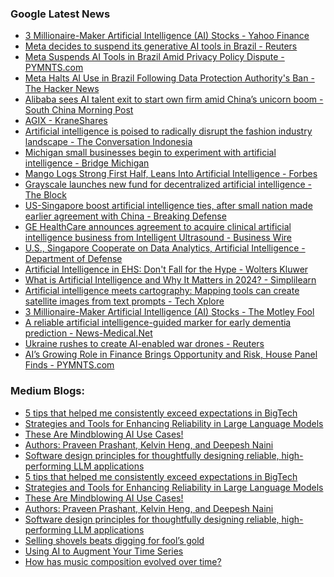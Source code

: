 ### Google Latest News
<!-- GOOGLE-NEWS-CONTENT:START -->

- [3 Millionaire-Maker Artificial Intelligence (AI) Stocks - Yahoo Finance](https://news.google.com/rss/articles/CBMiWWh0dHBzOi8vZmluYW5jZS55YWhvby5jb20vbmV3cy8zLW1pbGxpb25haXJlLW1ha2VyLWFydGlmaWNpYWwtaW50ZWxsaWdlbmNlLTEwMTAwMDU1OC5odG1s0gEA?oc=5)
- [Meta decides to suspend its generative AI tools in Brazil - Reuters](https://news.google.com/rss/articles/CBMiemh0dHBzOi8vd3d3LnJldXRlcnMuY29tL3RlY2hub2xvZ3kvYXJ0aWZpY2lhbC1pbnRlbGxpZ2VuY2UvbWV0YS1kZWNpZGVzLXN1c3BlbmQtaXRzLWdlbmVyYXRpdmUtYWktdG9vbHMtYnJhemlsLTIwMjQtMDctMTcv0gEA?oc=5)
- [Meta Suspends AI Tools in Brazil Amid Privacy Policy Dispute - PYMNTS.com](https://news.google.com/rss/articles/CBMic2h0dHBzOi8vd3d3LnB5bW50cy5jb20vYXJ0aWZpY2lhbC1pbnRlbGxpZ2VuY2UtMi8yMDI0L21ldGEtc3VzcGVuZHMtYWktdG9vbHMtaW4tYnJhemlsLWFtaWQtcHJpdmFjeS1wb2xpY3ktZGlzcHV0ZS_SAQA?oc=5)
- [Meta Halts AI Use in Brazil Following Data Protection Authority's Ban - The Hacker News](https://news.google.com/rss/articles/CBMiTGh0dHBzOi8vdGhlaGFja2VybmV3cy5jb20vMjAyNC8wNy9tZXRhLWhhbHRzLWFpLXVzZS1pbi1icmF6aWwtZm9sbG93aW5nLmh0bWzSAQA?oc=5)
- [Alibaba sees AI talent exit to start own firm amid China’s unicorn boom - South China Morning Post](https://news.google.com/rss/articles/CBMif2h0dHBzOi8vd3d3LnNjbXAuY29tL3RlY2gvdGVjaC10cmVuZHMvYXJ0aWNsZS8zMjcxMDAwL2FsaWJhYmEtc2Vlcy1haS10YWxlbnQtZGVwYXJ0LXN0YXJ0LW93bi1idXNpbmVzcy1hbWlkLWNoaW5hcy11bmljb3JuLWJvb23SAX9odHRwczovL2FtcC5zY21wLmNvbS90ZWNoL3RlY2gtdHJlbmRzL2FydGljbGUvMzI3MTAwMC9hbGliYWJhLXNlZXMtYWktdGFsZW50LWRlcGFydC1zdGFydC1vd24tYnVzaW5lc3MtYW1pZC1jaGluYXMtdW5pY29ybi1ib29t?oc=5)
- [AGIX - KraneShares](https://news.google.com/rss/articles/CBMiHWh0dHBzOi8va3JhbmVzaGFyZXMuY29tL2FnaXgv0gEA?oc=5)
- [Artificial intelligence is poised to radically disrupt the fashion industry landscape - The Conversation Indonesia](https://news.google.com/rss/articles/CBMieGh0dHBzOi8vdGhlY29udmVyc2F0aW9uLmNvbS9hcnRpZmljaWFsLWludGVsbGlnZW5jZS1pcy1wb2lzZWQtdG8tcmFkaWNhbGx5LWRpc3J1cHQtdGhlLWZhc2hpb24taW5kdXN0cnktbGFuZHNjYXBlLTIyNjIxMdIBAA?oc=5)
- [Michigan small businesses begin to experiment with artificial intelligence - Bridge Michigan](https://news.google.com/rss/articles/CBMiamh0dHBzOi8vd3d3LmJyaWRnZW1pLmNvbS9idXNpbmVzcy13YXRjaC9taWNoaWdhbi1zbWFsbC1idXNpbmVzc2VzLWJlZ2luLWV4cGVyaW1lbnQtYXJ0aWZpY2lhbC1pbnRlbGxpZ2VuY2XSAW5odHRwczovL3d3dy5icmlkZ2VtaS5jb20vYnVzaW5lc3Mtd2F0Y2gvbWljaGlnYW4tc21hbGwtYnVzaW5lc3Nlcy1iZWdpbi1leHBlcmltZW50LWFydGlmaWNpYWwtaW50ZWxsaWdlbmNlP2FtcA?oc=5)
- [Mango Logs Strong First Half, Leans Into Artificial Intelligence - Forbes](https://news.google.com/rss/articles/CBMidmh0dHBzOi8vd3d3LmZvcmJlcy5jb20vc2l0ZXMvc2hhcm9uZWRlbHNvbi8yMDI0LzA3LzE1L21hbmdvLWxvZ3Mtc3Ryb25nLWZpcnN0LWhhbGYtbGVhbnMtaW50by1hcnRpZmljaWFsLWludGVsbGlnZW5jZS_SAQA?oc=5)
- [Grayscale launches new fund for decentralized artificial intelligence - The Block](https://news.google.com/rss/articles/CBMiaWh0dHBzOi8vd3d3LnRoZWJsb2NrLmNvL3Bvc3QvMzA1ODQ0L2dyYXlzY2FsZS1sYXVuY2hlcy1uZXctZnVuZC1mb3ItZGVjZW50cmFsaXplZC1hcnRpZmljaWFsLWludGVsbGlnZW5jZdIBbWh0dHBzOi8vd3d3LnRoZWJsb2NrLmNvL2FtcC9wb3N0LzMwNTg0NC9ncmF5c2NhbGUtbGF1bmNoZXMtbmV3LWZ1bmQtZm9yLWRlY2VudHJhbGl6ZWQtYXJ0aWZpY2lhbC1pbnRlbGxpZ2VuY2U?oc=5)
- [US-Singapore boost artificial intelligence ties, after small nation made earlier agreement with China - Breaking Defense](https://news.google.com/rss/articles/CBMiiAFodHRwOi8vYnJlYWtpbmdkZWZlbnNlLmNvbS8yMDI0LzA3L3VzLXNpbmdhcG9yZS1ib29zdC1hcnRpZmljaWFsLWludGVsbGlnZW5jZS10aWVzLWFmdGVyLXNtYWxsLW5hdGlvbi1tYWRlLWVhcmxpZXItYWdyZWVtZW50LXdpdGgtY2hpbmEv0gGOAWh0dHA6Ly9icmVha2luZ2RlZmVuc2UuY29tLzIwMjQvMDcvdXMtc2luZ2Fwb3JlLWJvb3N0LWFydGlmaWNpYWwtaW50ZWxsaWdlbmNlLXRpZXMtYWZ0ZXItc21hbGwtbmF0aW9uLW1hZGUtZWFybGllci1hZ3JlZW1lbnQtd2l0aC1jaGluYS8_YW1wPTE?oc=5)
- [GE HealthCare announces agreement to acquire clinical artificial intelligence business from Intelligent Ultrasound - Business Wire](https://news.google.com/rss/articles/CBMiqwFodHRwczovL3d3dy5idXNpbmVzc3dpcmUuY29tL25ld3MvaG9tZS8yMDI0MDcxNzU4MDA0MS9lbi9HRS1IZWFsdGhDYXJlLWFubm91bmNlcy1hZ3JlZW1lbnQtdG8tYWNxdWlyZS1jbGluaWNhbC1hcnRpZmljaWFsLWludGVsbGlnZW5jZS1idXNpbmVzcy1mcm9tLUludGVsbGlnZW50LVVsdHJhc291bmTSAQA?oc=5)
- [U.S., Singapore Cooperate on Data Analytics, Artificial Intelligence - Department of Defense](https://news.google.com/rss/articles/CBMigwFodHRwczovL3d3dy5kZWZlbnNlLmdvdi9OZXdzL05ld3MtU3Rvcmllcy9BcnRpY2xlL0FydGljbGUvMzgzOTMzNS91cy1zaW5nYXBvcmUtY29vcGVyYXRlLW9uLWRhdGEtYW5hbHl0aWNzLWFydGlmaWNpYWwtaW50ZWxsaWdlbmNlL9IBAA?oc=5)
- [Artificial Intelligence in EHS: Don't Fall for the Hype - Wolters Kluwer](https://news.google.com/rss/articles/CBMiVGh0dHBzOi8vd3d3LndvbHRlcnNrbHV3ZXIuY29tL2VuL2V4cGVydC1pbnNpZ2h0cy9hcnRpZmljaWFsLWludGVsbGlnZW5jZS1pbi1laHMtaHlwZdIBAA?oc=5)
- [What is Artificial Intelligence and Why It Matters in 2024? - Simplilearn](https://news.google.com/rss/articles/CBMiZmh0dHBzOi8vd3d3LnNpbXBsaWxlYXJuLmNvbS90dXRvcmlhbHMvYXJ0aWZpY2lhbC1pbnRlbGxpZ2VuY2UtdHV0b3JpYWwvd2hhdC1pcy1hcnRpZmljaWFsLWludGVsbGlnZW5jZdIBAA?oc=5)
- [Artificial intelligence meets cartography: Mapping tools can create satellite images from text prompts - Tech Xplore](https://news.google.com/rss/articles/CBMiXGh0dHBzOi8vdGVjaHhwbG9yZS5jb20vbmV3cy8yMDI0LTA3LWFydGlmaWNpYWwtaW50ZWxsaWdlbmNlLWNhcnRvZ3JhcGh5LXRvb2xzLXNhdGVsbGl0ZS5odG1s0gEA?oc=5)
- [3 Millionaire-Maker Artificial Intelligence (AI) Stocks - The Motley Fool](https://news.google.com/rss/articles/CBMiXWh0dHBzOi8vd3d3LmZvb2wuY29tL2ludmVzdGluZy8yMDI0LzA3LzE4L21pbGxpb25haXJlLW1ha2VyLWFydGlmaWNpYWwtaW50ZWxsaWdlbmNlLWFpLXN0b2NrL9IBAA?oc=5)
- [A reliable artificial intelligence-guided marker for early dementia prediction - News-Medical.Net](https://news.google.com/rss/articles/CBMifmh0dHBzOi8vd3d3Lm5ld3MtbWVkaWNhbC5uZXQvbmV3cy8yMDI0MDcxOC9BLXJlbGlhYmxlLWFydGlmaWNpYWwtaW50ZWxsaWdlbmNlLWd1aWRlZC1tYXJrZXItZm9yLWVhcmx5LWRlbWVudGlhLXByZWRpY3Rpb24uYXNweNIBAA?oc=5)
- [Ukraine rushes to create AI-enabled war drones - Reuters](https://news.google.com/rss/articles/CBMicmh0dHBzOi8vd3d3LnJldXRlcnMuY29tL3RlY2hub2xvZ3kvYXJ0aWZpY2lhbC1pbnRlbGxpZ2VuY2UvdWtyYWluZS1ydXNoZXMtY3JlYXRlLWFpLWVuYWJsZWQtd2FyLWRyb25lcy0yMDI0LTA3LTE4L9IBAA?oc=5)
- [AI’s Growing Role in Finance Brings Opportunity and Risk, House Panel Finds - PYMNTS.com](https://news.google.com/rss/articles/CBMigAFodHRwczovL3d3dy5weW1udHMuY29tL2FydGlmaWNpYWwtaW50ZWxsaWdlbmNlLTIvMjAyNC9haXMtZ3Jvd2luZy1yb2xlLWluLWZpbmFuY2UtYnJpbmdzLW9wcG9ydHVuaXR5LWFuZC1yaXNrLWhvdXNlLXBhbmVsLWZpbmRzL9IBAA?oc=5)<!-- GOOGLE-NEWS-CONTENT:END -->

### Medium Blogs:
<!-- MEDIUM-CONTENT:START -->

- [5 tips that helped me consistently exceed expectations in BigTech](https://medium.com/towards-data-science/how-to-succeed-as-a-machine-learning-engineer-in-the-industry-d36ffc2f2631?source=topic_portal_recommended_stories---------0-84----------machine_learning----------97b5d171_4d96_4b60_8a41_134dbe51fdd8-------)
- [Strategies and Tools for Enhancing Reliability in Large Language Models](https://medium.com/gitconnected/chat-quijote-and-the-windmills-navigating-ai-hallucinations-on-the-path-to-accuracy-0aaecf46354c?source=topic_portal_recommended_stories---------1-107----------machine_learning----------97b5d171_4d96_4b60_8a41_134dbe51fdd8-------)
- [These Are Mindblowing AI Use Cases!](https://medium.com/the-generator/top-20-gpt-4o-use-cases-that-actually-improve-your-everyday-life-c136f2c802d2?source=topic_portal_recommended_stories---------2-85----------machine_learning----------97b5d171_4d96_4b60_8a41_134dbe51fdd8-------)
- [Authors: Praveen Prashant, Kelvin Heng, and Deepesh Naini](https://medium.com/gojekengineering/how-gojek-allocates-personalised-vouchers-at-scale-41cad5d6f218?source=topic_portal_recommended_stories---------3-84----------machine_learning----------97b5d171_4d96_4b60_8a41_134dbe51fdd8-------)
- [Software design principles for thoughtfully designing reliable, high-performing LLM applications](https://medium.com/towards-data-science/the-llm-triangle-principles-to-architect-reliable-ai-apps-d3753dd8542e?source=topic_portal_recommended_stories---------4-107----------machine_learning----------97b5d171_4d96_4b60_8a41_134dbe51fdd8-------)
- [5 tips that helped me consistently exceed expectations in BigTech](https://medium.com/towards-data-science/how-to-succeed-as-a-machine-learning-engineer-in-the-industry-d36ffc2f2631?source=topic_portal_recommended_stories---------0-84----------machine_learning----------97b5d171_4d96_4b60_8a41_134dbe51fdd8-------)
- [Strategies and Tools for Enhancing Reliability in Large Language Models](https://medium.com/gitconnected/chat-quijote-and-the-windmills-navigating-ai-hallucinations-on-the-path-to-accuracy-0aaecf46354c?source=topic_portal_recommended_stories---------1-107----------machine_learning----------97b5d171_4d96_4b60_8a41_134dbe51fdd8-------)
- [These Are Mindblowing AI Use Cases!](https://medium.com/the-generator/top-20-gpt-4o-use-cases-that-actually-improve-your-everyday-life-c136f2c802d2?source=topic_portal_recommended_stories---------2-85----------machine_learning----------97b5d171_4d96_4b60_8a41_134dbe51fdd8-------)
- [Authors: Praveen Prashant, Kelvin Heng, and Deepesh Naini](https://medium.com/gojekengineering/how-gojek-allocates-personalised-vouchers-at-scale-41cad5d6f218?source=topic_portal_recommended_stories---------3-84----------machine_learning----------97b5d171_4d96_4b60_8a41_134dbe51fdd8-------)
- [Software design principles for thoughtfully designing reliable, high-performing LLM applications](https://medium.com/towards-data-science/the-llm-triangle-principles-to-architect-reliable-ai-apps-d3753dd8542e?source=topic_portal_recommended_stories---------4-107----------machine_learning----------97b5d171_4d96_4b60_8a41_134dbe51fdd8-------)
- [Selling shovels beats digging for fool’s gold](https://medium.com/ai-ai-oh/why-i-believe-ai-is-the-biggest-lie-ever-and-were-buying-it-7334576293ee?source=topic_portal_recommended_stories---------5-85----------machine_learning----------97b5d171_4d96_4b60_8a41_134dbe51fdd8-------)
- [Using AI to Augment Your Time Series](https://medium.com/@kaabar-sofien/generative-ai-for-finance-101-a31a46c38c30?source=topic_portal_recommended_stories---------6-84----------machine_learning----------97b5d171_4d96_4b60_8a41_134dbe51fdd8-------)
- [How has music composition evolved over time?](https://medium.com/fan-fare/how-has-music-changed-since-the-1950s-a-statistical-analysis-b70c8dc3bbfa?source=topic_portal_recommended_stories---------7-107----------machine_learning----------97b5d171_4d96_4b60_8a41_134dbe51fdd8-------)<!-- MEDIUM-CONTENT:END -->
